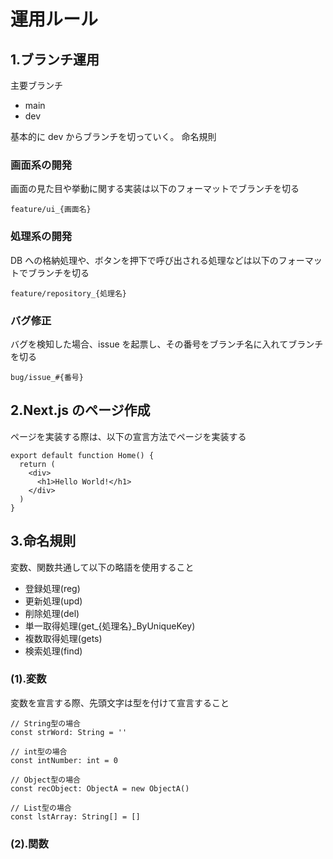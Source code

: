 # 運用ルール

## 1.ブランチ運用

主要ブランチ

- main
- dev

基本的に dev からブランチを切っていく。
命名規則

### 画面系の開発

画面の見た目や挙動に関する実装は以下のフォーマットでブランチを切る

```
feature/ui_{画面名}
```

### 処理系の開発

DB への格納処理や、ボタンを押下で呼び出される処理などは以下のフォーマットでブランチを切る

```
feature/repository_{処理名}
```

### バグ修正

バグを検知した場合、issue を起票し、その番号をブランチ名に入れてブランチを切る

```
bug/issue_#{番号}
```

## 2.Next.js のページ作成

ページを実装する際は、以下の宣言方法でページを実装する

```
export default function Home() {
  return (
    <div>
      <h1>Hello World!</h1>
    </div>
  )
}
```

## 3.命名規則

変数、関数共通して以下の略語を使用すること

- 登録処理(reg)
- 更新処理(upd)
- 削除処理(del)
- 単一取得処理(get\_{処理名}\_ByUniqueKey)
- 複数取得処理(gets)
- 検索処理(find)

### (1).変数

変数を宣言する際、先頭文字は型を付けて宣言すること

```
// String型の場合
const strWord: String = ''

// int型の場合
const intNumber: int = 0

// Object型の場合
const recObject: ObjectA = new ObjectA()

// List型の場合
const lstArray: String[] = []
```

### (2).関数
